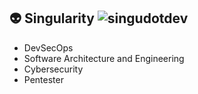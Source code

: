## 👽 Singularity <img src="https://komarev.com/ghpvc/?username=singudotdev&label=Profile%20views&color=0e75b6&style=flat" alt="singudotdev" />

- DevSecOps
- Software Architecture and Engineering
- Cybersecurity
- Pentester
